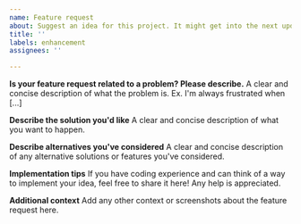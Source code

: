 ```yaml
---
name: Feature request
about: Suggest an idea for this project. It might get into the next update!
title: ''
labels: enhancement
assignees: ''

---
```


**Is your feature request related to a problem? Please describe.**
A clear and concise description of what the problem is. Ex. I'm always frustrated when [...]

**Describe the solution you'd like**
A clear and concise description of what you want to happen.

**Describe alternatives you've considered**
A clear and concise description of any alternative solutions or features you've considered.

**Implementation tips**
If you have coding experience and can think of a way to implement your idea, feel free to share it here! Any help is appreciated.

**Additional context**
Add any other context or screenshots about the feature request here.
